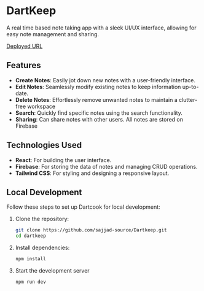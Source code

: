 # DartKeep

A real time based note taking app with a sleek UI/UX interface, allowing for easy note management and sharing.

[Deployed URL](https://dartkeep.onrender.com)

## Features

- **Create Notes**: Easily jot down new notes with a user-friendly interface.
- **Edit Notes**:  Seamlessly modify existing notes to keep information up-to-date.
- **Delete Notes**: Effortlessly remove unwanted notes to maintain a clutter-free workspace
- **Search**: Quickly find specific notes using the search functionality.
- **Sharing**: Can share notes with other users. All notes are stored on Firebase

## Technologies Used

- **React**: For building the user interface.
- **Firebase**: For storing the data of notes and managing CRUD operations.
- **Tailwind CSS**: For styling and designing a responsive layout.

## Local Development

Follow these steps to set up Dartcook for local development:

1. Clone the repository:
   ```bash
   git clone https://github.com/sajjad-source/Dartkeep.git
   cd dartkeep
   ```
2. Install dependencies:
    ```bash
    npm install
    ```
3. Start the development server
    ```bash
    npm run dev 
    ```

